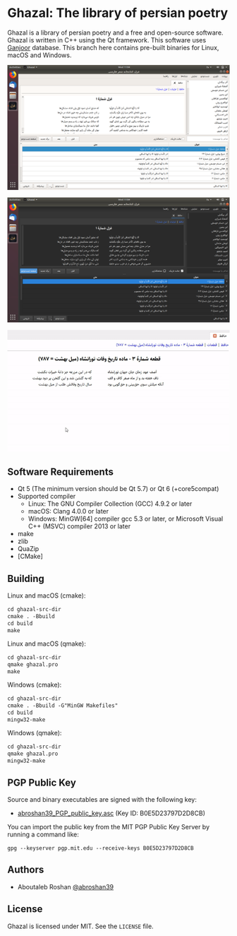 # Ghazal: The library of persian poetry
Ghazal is a library of persian poetry and a free and open-source software. Ghazal is written in C++ using the Qt framework. This software uses [Ganjoor](https://ganjoor.net) database. This branch here contains pre-built binaries for Linux, macOS and Windows.

![linux-01](app-screenshots/linux-01.png)

![linux-02-dark](app-screenshots/linux-02-dark.png)

![windows-01-abjad](app-screenshots/windows-01-abjad.gif)

## Software Requirements
- Qt 5 (The minimum version should be Qt 5.7) or Qt 6 (+core5compat)
- Supported compiler
  - Linux: The GNU Compiler Collection (GCC) 4.9.2 or later
  - macOS: Clang 4.0.0 or later
  - Windows: MinGW[64] compiler gcc 5.3 or later, or Microsoft Visual C++ (MSVC) compiler 2013 or later
- make
- zlib
- QuaZip
- [CMake]

## Building
Linux and macOS (cmake):
```
cd ghazal-src-dir
cmake . -Bbuild
cd build
make
```

Linux and macOS (qmake):
```
cd ghazal-src-dir
qmake ghazal.pro
make
```

Windows (cmake):
```
cd ghazal-src-dir
cmake . -Bbuild -G"MinGW Makefiles"
cd build
mingw32-make
```

Windows (qmake):
```
cd ghazal-src-dir
qmake ghazal.pro
mingw32-make
```

## PGP Public Key
Source and binary executables are signed with the following key:
- [abroshan39_PGP_public_key.asc](http://www.rosybit.com/abroshan39/abroshan39_PGP_public_key.asc) (Key ID: B0E5D23797D2D8CB)

You can import the public key from the MIT PGP Public Key Server by running a command like:
```
gpg --keyserver pgp.mit.edu --receive-keys B0E5D23797D2D8CB
```

## Authors
- Aboutaleb Roshan [@abroshan39](https://github.com/abroshan39)

## License
Ghazal is licensed under MIT. See the `LICENSE` file.
